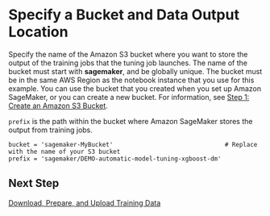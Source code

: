 # Specify a Bucket and Data Output Location<a name="automatic-model-tuning-ex-bucket"></a>

Specify the name of the Amazon S3 bucket where you want to store the output of the training jobs that the tuning job launches\. The name of the bucket must start with **sagemaker**, and be globally unique\. The bucket must be in the same AWS Region as the notebook instance that you use for this example\. You can use the bucket that you created when you set up Amazon SageMaker, or you can create a new bucket\. For information, see [Step 1: Create an Amazon S3 Bucket](gs-config-permissions.md)\.

`prefix` is the path within the bucket where Amazon SageMaker stores the output from training jobs\.

```
bucket = 'sagemaker-MyBucket'                               # Replace with the name of your S3 bucket
prefix = 'sagemaker/DEMO-automatic-model-tuning-xgboost-dm'
```

## Next Step<a name="automatic-model-tuning-ex-next-data"></a>

[Download, Prepare, and Upload Training Data](automatic-model-tuning-ex-data.md)